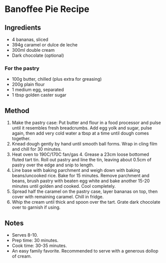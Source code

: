 # Banoffee Pie Recipe

## Ingredients
- 4 bananas, sliced
- 394g caramel or dulce de leche
- 300ml double cream
- Dark chocolate (optional)

### For the pastry
- 100g butter, chilled (plus extra for greasing)
- 200g plain flour
- 1 medium egg, separated
- 1 tbsp golden caster sugar

## Method
1. Make the pastry case: Put butter and flour in a food processor and pulse until it resembles fresh breadcrumbs. Add egg yolk and sugar, pulse again, then add very cold water a tbsp at a time until dough comes together.
2. Knead dough gently by hand until smooth ball forms. Wrap in cling film and chill for 30 minutes.
3. Heat oven to 190C/170C fan/gas 4. Grease a 23cm loose bottomed fluted tart tin. Roll out pastry and line the tin, leaving about 0.5cm of pastry over the edge and snip to length.
4. Line base with baking parchment and weigh down with baking beans/uncooked rice. Bake for 15 minutes. Remove parchment and beans, brush pastry with beaten egg white and bake another 15-20 minutes until golden and cooked. Cool completely.
5. Spread half the caramel on the pastry case, layer bananas on top, then cover with remaining caramel. Chill in fridge.
6. Whip the cream until thick and spoon over the tart. Grate dark chocolate over to garnish if using.

## Notes
- Serves 8-10.
- Prep time: 30 minutes.
- Cook time: 30-35 minutes.
- An easy family favorite. Recommended to serve with a generous dollop of cream.
